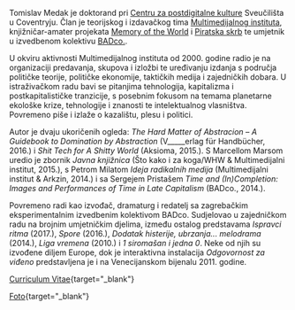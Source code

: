<!--
.. title: Biografija
.. slug: bio
.. author: Tomislav Medak
.. date: 2018-02-05 19:52:05 UTC
.. description: Kratka biografija, curriculum vitae (CV) i fotografija Tomislava Medaka.
-->

Tomislav Medak je doktorand pri [Centru za postdigitalne kulture](http://www.coventry.ac.uk/research/areas-of-research/postdigital-cultures/) Sveučilišta u Coventryju. Član je teorijskog i izdavačkog tima
[Multimedijalnog instituta](http://www.mi2.hr/), knjižničar-amater projekata [Memory of the World](https://memoryoftheworld.org/) i [Piratska skrb](https://pirate.care) te umjetnik u izvedbenom kolektivu [BADco.](http://badco.hr/).

U okviru aktivnosti Multimedijalnog instituta od 2000. godine radio je na organizaciji predavanja, skupova i izložbi te uređivanju izdanja s područja političke teorije, političke ekonomije, taktičkih medija i zajedničkih dobara. U istraživačkom radu bavi se pitanjima tehnologija, kapitalizma i postkapitalističke tranzicije, s posebnim fokusom na temama planetarne ekološke krize, tehnologije i znanosti te intelektualnog vlasništva. Povremeno piše i izlaže o kazalištu, plesu i politici.

Autor je dvaju ukoričenih ogleda: *The Hard Matter of Abstracion* – *A Guidebook to Domination by Abstraction* (V_____erlag für Handbücher, 2016.) i *Shit Tech for A Shitty World* (Aksioma, 2015.). S Marcellom Marsom uredio je zbornik *Javna knjižnica* (Što kako i za koga/WHW & Multimedijalni institut, 2015.), s Petrom Milatom *Ideja radikalnih medija* (Multimedijalni institut & Arkzin, 2014.) i sa Sergejem Pristašem *Time and (In)Completion: Images and Performances of Time in Late Capitalism* (BADco., 2014.).

Povremeno radi kao izvođač, dramaturg i redatelj sa zagrebačkim
eksperimentalnim izvedbenim kolektivom BADco. Sudjelovao u zajedničkom radu na brojnim umjetničkim djelima, između ostalog predstavama *Ispravci ritma* (2017.), *Spore* (2016.), *Dodatak histerije, ubrzanja... melodrama* (2014.), *Liga vremena* (2010.) i *1 siromašan i jedna 0*. Neke od njih su izvođene diljem Europe, dok je interaktivna instalacija
*Odgovornost za viđeno* predstavljena je i na Venecijanskom bijenalu 2011.
godine.

[Curriculum Vitae](/CV_TMedak.pdf){target="_blank"}

[Foto](/images/TMedak_large.jpg){target="_blank"}
